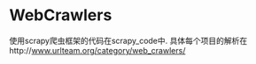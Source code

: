 # WebCrawlers
使用scrapy爬虫框架的代码在scrapy_code中.
具体每个项目的解析在http://www.urlteam.org/category/web_crawlers/

